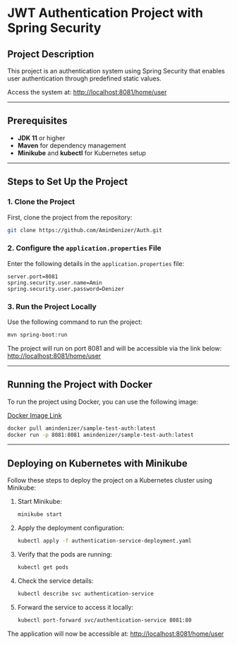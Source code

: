 
# JWT Authentication Project with Spring Security

## Project Description

This project is an authentication system using Spring Security that enables user authentication through predefined static values.

Access the system at: [http://localhost:8081/home/user](http://localhost:8081/home/user)

---

## Prerequisites

- **JDK 11** or higher
- **Maven** for dependency management
- **Minikube** and **kubectl** for Kubernetes setup

---

## Steps to Set Up the Project

### 1. Clone the Project

First, clone the project from the repository:
```bash
git clone https://github.com/AminDenizer/Auth.git
```

### 2. Configure the `application.properties` File

Enter the following details in the `application.properties` file:
```properties
server.port=8081
spring.security.user.name=Amin
spring.security.user.password=Denizer
```

### 3. Run the Project Locally

Use the following command to run the project:
```bash
mvn spring-boot:run
```

The project will run on port 8081 and will be accessible via the link below:
[http://localhost:8081/home/user](http://localhost:8081/home/user)

---

## Running the Project with Docker

To run the project using Docker, you can use the following image:

[Docker Image Link](https://hub.docker.com/layers/amindenizer/sample-test-auth/latest/images/sha256-d35ec07656008da702334d02efbb2bb15dee7336e9d6e1adeb3f5bf77e4d465e?context=repo)

```bash
docker pull amindenizer/sample-test-auth:latest
docker run -p 8081:8081 amindenizer/sample-test-auth:latest
```

---

## Deploying on Kubernetes with Minikube

Follow these steps to deploy the project on a Kubernetes cluster using Minikube:

1. Start Minikube:
   ```bash
   minikube start
   ```

2. Apply the deployment configuration:
   ```bash
   kubectl apply -f authentication-service-deployment.yaml
   ```

3. Verify that the pods are running:
   ```bash
   kubectl get pods
   ```

4. Check the service details:
   ```bash
   kubectl describe svc authentication-service
   ```

5. Forward the service to access it locally:
   ```bash
   kubectl port-forward svc/authentication-service 8081:80
   ```

The application will now be accessible at:
[http://localhost:8081/home/user](http://localhost:8081/home/user)
